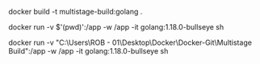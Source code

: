 

docker build -t multistage-build:golang .


docker run -v $'(pwd)':/app -w /app -it golang:1.18.0-bullseye sh


docker run -v "C:\Users\ROB - 01\Desktop\Docker\Docker-Git\Multistage Build":/app -w /app -it golang:1.18.0-bullseye sh
